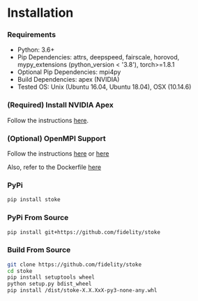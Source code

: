 # Installation

### Requirements

* Python: 3.6+
* Pip Dependencies: attrs, deepspeed, fairscale, horovod, mypy_extensions (python_version < '3.8'),
  torch>=1.8.1
* Optional Pip Dependencies: mpi4py
* Build Dependencies: apex (NVIDIA)
* Tested OS: Unix (Ubuntu 16.04, Ubuntu 18.04), OSX (10.14.6)

### (Required) Install NVIDIA Apex

Follow the instructions [here](https://github.com/NVIDIA/apex#quick-start).

### (Optional) OpenMPI Support

Follow the instructions [here](https://www.open-mpi.org/faq/?category=building) or 
[here](https://edu.itp.phys.ethz.ch/hs12/programming_techniques/openmpi.pdf)

Also, refer to the Dockerfile [here](https://github.com/fidelity/stoke/blob/master/docker/stoke-gpu-mpi.Dockerfile)

### PyPi
```bash
pip install stoke
```

### PyPi From Source
```bash
pip install git+https://github.com/fidelity/stoke
```

### Build From Source
```bash
git clone https://github.com/fidelity/stoke
cd stoke
pip install setuptools wheel
python setup.py bdist_wheel
pip install /dist/stoke-X.X.XxX-py3-none-any.whl
```
